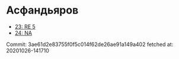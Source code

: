 # Асфандьяров
- [23: RE 5](23.md)
- [24: NA](24.md)

Commit: 3ae61d2e83755f0f5c014f62de26ae91a149a402
 fetched at: 20201026-141710

